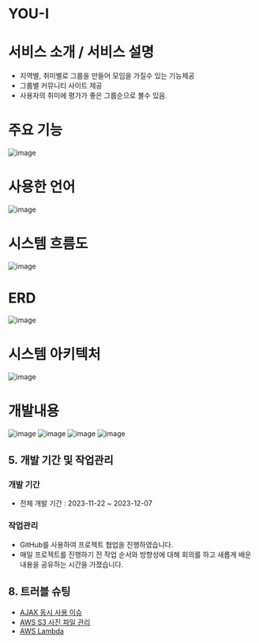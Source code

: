 
# YOU-I
# 서비스 소개 / 서비스 설명
- 지역별, 취미별로 그룹을 만들어 모임을 가질수 있는 기능제공
- 그룹별 커뮤니티 사이트 제공
- 사용자의 취미에 평가가 좋은 그룹순으로 볼수 있음.
# 주요 기능
  ![image](https://github.com/2023-SMHRD-IS-CLOUD-1/YOU-I/assets/149571615/bc62a124-074d-4877-b691-e2ab9704eef2)
# 사용한 언어
  ![image](https://github.com/2023-SMHRD-IS-CLOUD-1/YOU-I/assets/149571615/581a4aff-5a5f-43a4-adbe-7f46ac4cc31c)
# 시스템 흐름도
  ![image](https://github.com/2023-SMHRD-IS-CLOUD-1/YOU-I/assets/149571615/c0297841-f337-4cb1-808a-81ed4ff36788)
# ERD
  ![image](https://github.com/2023-SMHRD-IS-CLOUD-1/YOU-I/assets/149571615/67627a8b-1866-401c-856b-8e1dc11a57a4)
# 시스템 아키텍처
  ![image](https://github.com/2023-SMHRD-IS-CLOUD-1/YOU-I/assets/149571615/e05baff8-0474-4fdc-a38a-d33f3ce7d68f)
# 개발내용
  ![image](https://github.com/2023-SMHRD-IS-CLOUD-1/YOU-I/assets/149571615/6e222d5c-5261-4cc0-bcf5-3997772384d0)
  ![image](https://github.com/2023-SMHRD-IS-CLOUD-1/YOU-I/assets/149571615/b6e9c9d6-62e3-4e96-a6ee-326aaa836115)
  ![image](https://github.com/2023-SMHRD-IS-CLOUD-1/YOU-I/assets/149571615/26bee9cb-63a0-44a0-9317-2f54dc3fa69b)
  ![image](https://github.com/2023-SMHRD-IS-CLOUD-1/YOU-I/assets/149571615/8823f880-4396-44f2-808b-291a32592498)


## 5. 개발 기간 및 작업관리

### 개발 기간
* 전체 개발 기간 : 2023-11-22 ~ 2023-12-07

### 작업관리
* GitHub를 사용하여 프로젝트 협업을 진행하였습니다.
* 매일 프로젝트를 진행하기 전 작업 순서와 방향성에 대해 회의를 하고 새롭게 배운 내용을 공유하는 시간을 가졌습니다.







## 8. 트러블 슈팅
* [AJAX 동시 사용 이슈](https://github.com/2023-SMHRD-IS-CLOUD-1/YOU-I/wiki/%ED%8A%B8%EB%9F%AC%EB%B8%94%EC%8A%88%ED%8C%852_AJAX_%EB%8F%99%EC%8B%9C_%EC%82%AC%EC%9A%A9%EC%9D%B4%EC%8A%88#ajax-%EB%8F%99%EC%8B%9C-%EC%82%AC%EC%9A%A9%EC%9D%B4%EC%8A%88)
* [AWS S3 사진 파일 관리](https://github.com/2023-SMHRD-IS-CLOUD-1/YOU-I/wiki/%ED%8A%B8%EB%9F%AC%EB%B8%94%EC%8A%88%ED%8C%853_AWS_S3_%EC%82%AC%EC%A7%84%EA%B4%80%EB%A6%AC_%EB%AC%B8%EC%A0%9C)
* [AWS Lambda](https://github.com/2023-SMHRD-IS-CLOUD-1/YOU-I/wiki/%ED%8A%B8%EB%9F%AC%EB%B8%94%EC%8A%88%ED%8C%854_%EC%9B%90%EB%B3%B8%ED%8C%8C%EC%9D%BC,_%EB%A6%AC%EC%82%AC%EC%9D%B4%EC%A7%95_%ED%8C%8C%EC%9D%BC_%EB%8F%99%EC%8B%9C_%EC%97%85%EB%A1%9C%EB%93%9C%EB%AC%B8%EC%A0%9C)



